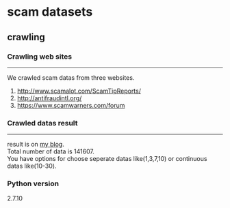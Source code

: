 # scam datasets

## crawling

### Crawling web sites
---
We crawled scam datas from three websites.  

1. http://www.scamalot.com/ScamTipReports/
2. http://antifraudintl.org/
3. https://www.scamwarners.com/forum

### Crawled datas result
---

result is on [my blog](https://zerobugplz.github.io/scam-mail-crawling.html).  
Total number of data is 141607.   
You have options for choose seperate datas like(1,3,7,10) or continuous datas like(10-30).

### Python version

2.7.10
